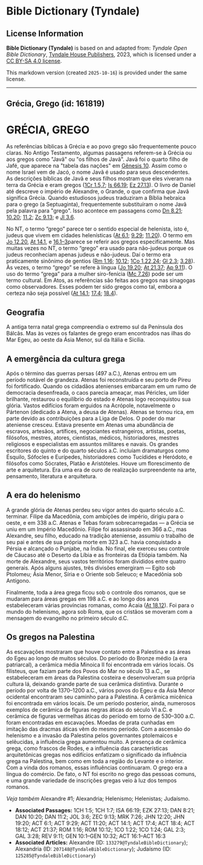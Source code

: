 # Bible Dictionary (Tyndale)

## License Information

**Bible Dictionary (Tyndale)** is based on and adapted from: _Tyndale Open Bible Dictionary_, [Tyndale House Publishers](https://tyndaleopenresources.com/), 2023, which is licensed under a [CC BY-SA 4.0 license](https://creativecommons.org/licenses/by-sa/4.0/legalcode.en).

This markdown version (created `2025-10-16`) is provided under the same license.



--------------------------------

## Grécia, Grego (id: 161819)

GRÉCIA, GREGO
=============

As referências bíblicas à Grécia e ao povo grego são frequentemente pouco claras. No Antigo Testamento, algumas passagens referem\-se à Grécia ou aos gregos como "Javã" ou "os filhos de Javã". Javã foi o quarto filho de Jafé, que aparece na "tabela das nações" em [Gênesis 10](https://ref.ly/Gen10:1-Gen10:32). Assim como o nome Israel vem de Jacó, o nome Javã é usado para seus descendentes. As descrições bíblicas de Javã e seus filhos mostram que eles viveram na terra da Grécia e eram gregos ([1Cr 1\.5,7](https://ref.ly/1Chr1:5); [Is 66\.19](https://ref.ly/Isa66:19); [Ez 27\.13](https://ref.ly/Ezek27:13)). O livro de Daniel até descreve o império de Alexandre, o Grande, o que confirma que Javã significa Grécia. Quando estudiosos judeus traduziram a Bíblia hebraica para o grego (a Septuaginta), frequentemente substituíram o nome Javã pela palavra para "grego". Isso acontece em passagens como [Dn 8\.21](https://ref.ly/Dan8:21); [10\.20](https://ref.ly/Dan10:20); [11\.2](https://ref.ly/Dan11:2); [Zc 9\.13](https://ref.ly/Zech9:13); e [Jl 3\.6](https://ref.ly/Joel3:6).

No NT, o termo “grego” parece ter o sentido especial de helenista, isto é, judeus que vivem em cidades helenísticas ([At 6\.1](https://ref.ly/Acts6:1); [9\.29](https://ref.ly/Acts9:29); [11\.20](https://ref.ly/Acts11:20)). O termo em [Jo 12\.20](https://ref.ly/John12:20), [At 14\.1](https://ref.ly/Acts14:1), e [16\.1–3](https://ref.ly/Acts16:1-Acts16:3)parece se referir aos gregos especificamente. Mas muitas vezes no NT, o termo “grego” era usado para não\-judeus porque os judeus reconheciam apenas judeus e não\-judeus. Daí o termo era praticamente sinônimo de gentios ([Rm 1\.16](https://ref.ly/Rom1:16); [10\.12](https://ref.ly/Rom10:12); [1Co 1\.22,24](https://ref.ly/1Cor1:22); [Gl 2\.3](https://ref.ly/Gal2:3); [3\.28](https://ref.ly/Gal3:28)). Às vezes, o termo “grego” se refere à língua ([Jo 19\.20](https://ref.ly/John19:20); [At 21\.37](https://ref.ly/Acts21:37); [Ap 9\.11](https://ref.ly/Rev9:11)). O uso do termo “grega” para a mulher siro\-fenícia ([Mc 7\.26](https://ref.ly/Mark7:26)) pode ser um termo cultural. Em Atos, as referências são feitas aos gregos nas sinagogas como observadores. Esses podem ter sido gregos como tal, embora a certeza não seja possível ([At 14\.1](https://ref.ly/Acts14:1); [17\.4](https://ref.ly/Acts17:4); [18\.4](https://ref.ly/Acts18:4)).

Geografia
---------

A antiga terra natal grega compreendia o extremo sul da Península dos Bálcãs. Mas às vezes os falantes de grego eram encontrados nas ilhas do Mar Egeu, ao oeste da Ásia Menor, sul da Itália e Sicília.

A emergência da cultura grega
-----------------------------

Após o término das guerras persas (497 a.C.), Atenas entrou em um período notável de grandeza. Atenas foi reconstruída e seu porto de Pireu foi fortificado. Quando os cidadãos atenienses embarcaram em um rumo de democracia desenfreada, o caos parecia ameaçar, mas Péricles, um líder brilhante, restaurou o equilíbrio do estado e Atenas logo reconquistou sua glória. Vastos edifícios foram erguidos na Acrópole, notavelmente o Pártenon (dedicado a Atena, a deusa de Atenas). Atenas se tornou rica, em parte devido as contribuições para a Liga de Delos. O poder do mar ateniense cresceu. Estava presente em Atenas uma abundância de escravos, artesãos, artífices, negociantes estrangeiros, artistas, poetas, filósofos, mestres, atores, cientistas, médicos, historiadores, mestres religiosos e especialistas em assuntos militares e navais. Os grandes escritores do quinto e do quarto séculos a.C. incluíam dramaturgos como Ésquilo, Sófocles e Eurípedes, historiadores como Tucídides e Heródoto, e filósofos como Sócrates, Platão e Aristóteles. Houve um florescimento de arte e arquitetura. Era uma era de ouro de realização surpreendente na arte, pensamento, literatura e arquitetura.

A era do helenismo
------------------

A grande glória de Atenas perdeu seu vigor antes do quarto século a.C. terminar. Filipe da Macedônia, com ambições de império, dirigiu para o oeste, e em 338 a.C. Atenas e Tebas foram sobrecarregadas — a Grécia se uniu em um Império Macedônio. Filipe foi assassinado em 366 a.C., mas Alexandre, seu filho, educado na tradição ateniense, assumiu o trabalho de seu pai e antes de sua própria morte em 323 a.C. havia conquistado a Pérsia e alcançado o Punjabe, na Índia. No final, ele exerceu seu controle de Cáucaso até o Deserto da Líbia e as fronteiras da Etiópia também. Na morte de Alexandre, seus vastos territórios foram divididos entre quatro generais. Após alguns ajustes, três divisões emergiram — Egito sob Ptolomeu; Ásia Menor, Síria e o Oriente sob Seleuco; e Macedônia sob Antígono.

Finalmente, toda a área grega ficou sob o controle dos romanos, que se mudaram para áreas gregas em 198 a.C. e ao longo dos anos estabeleceram várias províncias romanas, como Acaia ([At 18\.12](https://ref.ly/Acts18:12)). Foi para o mundo do helenismo, agora sob Roma, que os cristãos se moveram com a mensagem do evangelho no primeiro século d.C.

Os gregos na Palestina
----------------------

As escavações mostraram que houve contato entre a Palestina e as áreas do Egeu ao longo de muitos séculos. Do período do Bronze médio (a era patriarcal), a cerâmica média Minoica II foi encontrada em vários locais. Os filisteus, que faziam parte dos Povos do Mar no século 13 a.C., se estabeleceram em áreas da Palestina costeira e desenvolveram sua própria cultura lá, deixando grande parte de sua cerâmica distintiva. Durante o período por volta de 1370–1200 a.C., vários povos do Egeu e da Ásia Menor ocidental encontraram seu caminho para a Palestina. A cerâmica micênica foi encontrada em vários locais. De um período posterior, ainda, numerosos exemplos de cerâmica de figuras negras áticas do século VI a.C. e cerâmica de figuras vermelhas áticas do período em torno de 530–300 a.C. foram encontradas em escavações. Moedas de prata cunhadas em imitação das dracmas áticas vêm do mesmo período. Com a ascensão do helenismo e a invasão da Palestina pelos governantes ptolemaicos e selêucidas, a influência grega aumentou muito. A presença de cerâmica grega, como frascos de Rodes, e a influência das características arquitetônicas gregas nos edifícios enfatizam o significado da influência grega na Palestina, bem como em toda a região do Levante e o interior. Com a vinda dos romanos, essas influências continuaram. O grego era a língua do comércio. De fato, o NT foi escrito no grego das pessoas comuns, e uma grande variedade de inscrições gregas veio à luz dos tempos romanos.

*Veja também* Alexandre \#1; Alexandria; Helenismo; Helenistas; Judaísmo.

* **Associated Passages:** 1CH 1:5; 1CH 1:7; ISA 66:19; EZK 27:13; DAN 8:21; DAN 10:20; DAN 11:2; JOL 3:6; ZEC 9:13; MRK 7:26; JHN 12:20; JHN 19:20; ACT 6:1; ACT 9:29; ACT 11:20; ACT 14:1; ACT 17:4; ACT 18:4; ACT 18:12; ACT 21:37; ROM 1:16; ROM 10:12; 1CO 1:22; 1CO 1:24; GAL 2:3; GAL 3:28; REV 9:11; GEN 10:1–GEN 10:32; ACT 16:1–ACT 16:3
* **Associated Articles:** Alexandre (ID: `133279@TyndaleBibleDictionary`); Alexandria (ID: `207148@TyndaleBibleDictionary`); Judaísmo (ID: `125285@TyndaleBibleDictionary`)


